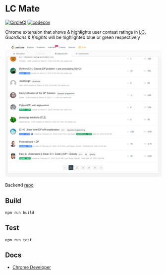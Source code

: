 # LC Mate

[![CircleCI](https://circleci.com/gh/cglotr/lc-mate/tree/master.svg?style=svg&circle-token=876aa7c62405947662657bfbf71169a0a285f0c2)](https://circleci.com/gh/cglotr/lc-mate/tree/master)
[![codecov](https://codecov.io/gh/cglotr/lc-mate/branch/master/graph/badge.svg?token=Fozf7lEA3v)](https://codecov.io/gh/cglotr/lc-mate)

Chrome extension that shows & highlights user contest ratings in [LC](https://leetcode.com). _Guardians_ & _Knights_ will be highlighted blue or green respectively

![screenshot](https://github.com/cglotr/lc-mate/blob/master/lcmate.png)

Backend [repo](https://github.com/cglotr/lc-mate-backend)

## Build

```
npm run build
```

## Test

```
npm run test
```

## Docs

- [Chrome Developer](https://developer.chrome.com/docs/extensions/)
